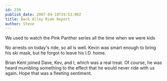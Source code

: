 ```yaml
---
id: 230
publish_date: 2007-04-18T19:53:00Z
title: Back Alley Ride Report
author: Steve
---
```

  
We used to watch the Pink Panther series all the time when we were kids

No arrests on today's ride, so all is well. Kevin was smart enough to bring his ski mask, but he forgot to leave his I.D. home.

Brian Kent joined Dave, Kev, and I, which was a real treat. Of course, he was heard mumbling something to the effect that he would never ride with us again. Hope that was a fleeting sentiment.
